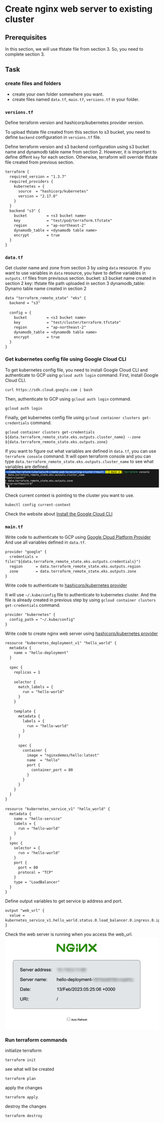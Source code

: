 # Create nginx web server to existing cluster

## Prerequisites
In this section, we will use tfstate file from section 3. So, you need to complete section 3.

## Task

### create files and folders
* create your own folder somewhere you want.
* create files named `data.tf`, `main.tf`, `versions.tf` in your folder.

### `versions.tf`
Define terraform version and hashicorp/kubernetes provider version.

To upload tfstate file created from this section to s3 bucket, you need to define `backend` configuration in `versions.tf` file.

Define terraform version and s3 backend configuration using s3 bucket name and dynamodb table name from section 2. However, it is important to define diffent `key` for each section. Otherwise, terraform will override tfstate file created from previous section.
```hcl
terraform {
  required_version = "1.3.7"
  required_providers {
    kubernetes = {
      source  = "hashicorp/kubernetes"
      version = "2.17.0"
    }
  }
  backend "s3" {
    bucket         = <s3 bucket name>
    key            = "test/pod/terraform.tfstate"
    region         = "ap-northeast-2"
    dynamodb_table = <dynamodb table name>
    encrypt        = true
  }
}
```

### `data.tf`
Get cluster name and zone from section 3 by using `data` resource.
If you want to use variables in `data` resource, you have to define variables in `outputs.tf` files from previsous section.
bucket: s3 bucket name created in section 2
key: tfstate file path uploaded in section 3
dynamodb_table: Dynamo table name created in section 2

```hcl
data "terraform_remote_state" "eks" {
  backend = "s3"

  config = {
    bucket         = <s3 bucket name>
    key            = "test/cluster/terraform.tfstate"
    region         = "ap-northeast-2"
    dynamodb_table = <dynamodb table name>
    encrypt        = true
  }
}
```

### Get kubernetes config file using Google Cloud CLI
To get kubernetes config file, you need to install Google Cloud CLI and authenticate to GCP using `gcloud auth login` command.
First, install Google Cloud CLI.
```
curl https://sdk.cloud.google.com | bash
```

Then, authenticate to GCP using `gcloud auth login` command.
```
gcloud auth login
```

Finally, get kubernetes config file using `gcloud container clusters get-credentials` command.
```
gcloud container clusters get-credentials ${data.terraform_remote_state.eks.outputs.cluster_name} --zone ${data.terraform_remote_state.eks.outputs.zone}
```

If you want to figure out what variables are defined in `data.tf`, you can use `terraform console` command. It will open terraform console and you can type `data.terraform_remote_state.eks.outputs.cluster_name` to see what variables are defined.
![](../src/2023-02-13-14-13-25.png)

Check current context is pointing to the cluster you want to use.
```
kubectl config current-context
```

Check the website about [Install the Google Cloud CLI](https://cloud.google.com/sdk/docs/install-sdk)


### `main.tf`
Write code to authenticate to GCP using [Google Cloud Platform Provider](https://registry.terraform.io/providers/hashicorp/google/latest/docs) And use all variables defined in `data.tf`.
```hcl
provider "google" {
  credentials = file("${data.terraform_remote_state.eks.outputs.credentials}")
  region      = data.terraform_remote_state.eks.outputs.region
  zone        = data.terraform_remote_state.eks.outputs.zone
}
```

Write code to authenticate to [hashicorp/kubernetes provider](https://registry.terraform.io/providers/hashicorp/kubernetes/latest/docs)

It will use `~/.kube/config` file to authenticate to kubernetes cluster. And the file is already created in previous step by using `gcloud container clusters get-credentials` command.

```hcl
provider "kubernetes" {
  config_path = "~/.kube/config"
}
```

Write code to create nginx web server using [hashicorp/kubernetes provider](https://registry.terraform.io/providers/hashicorp/kubernetes/latest/docs)
```hcl
resource "kubernetes_deployment_v1" "hello_world" {
  metadata {
    name = "hello-deployment"
  }

  spec {
    replicas = 1

    selector {
      match_labels = {
        run = "hello-world"
      }
    }

    template {
      metadata {
        labels = {
          run = "hello-world"
        }
      }

      spec {
        container {
          image = "nginxdemos/hello:latest"
          name  = "hello"
          port {
            container_port = 80
          }
        }
      }
    }
  }
}

resource "kubernetes_service_v1" "hello_world" {
  metadata {
    name = "hello-service"
    labels = {
      run = "hello-world"
    }
  }
  spec {
    selector = {
      run = "hello-world"
    }
    port {
      port = 80
      protocol = "TCP"
    }
    type = "LoadBalancer"
  }
}
```

Define output variables to get service ip address and port.
```hcl
output "web_url" {
  value = kubernetes_service_v1.hello_world.status.0.load_balancer.0.ingress.0.ip
}
```

Check the web server is running when you access the web_url.
![](../src/2023-02-13-14-25-56.png)

### Run terraform commands
initialize terraform
```
terraform init
```

see what will be created
```
terraform plan
```

apply the changes
```
terraform apply
```

destroy the changes
```
terraform destroy
```